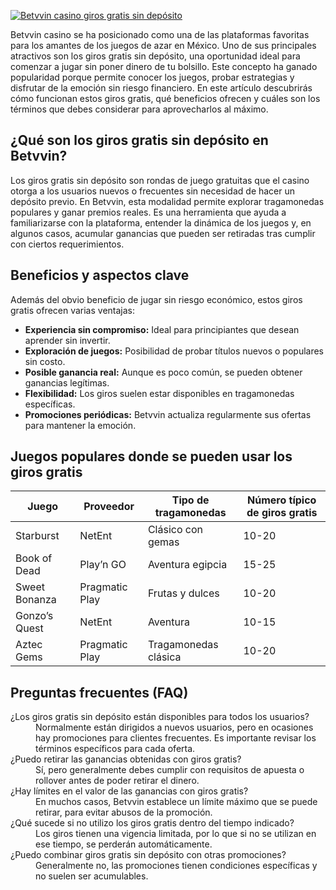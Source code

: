 [![Betvvin casino giros gratis sin depósito](https://123-caf.pages.dev/gitsignup.png)](https://vrmoo.ru/Bt82HjjY)

<p>Betvvin casino se ha posicionado como una de las plataformas favoritas para los amantes de los juegos de azar en México. Uno de sus principales atractivos son los giros gratis sin depósito, una oportunidad ideal para comenzar a jugar sin poner dinero de tu bolsillo. Este concepto ha ganado popularidad porque permite conocer los juegos, probar estrategias y disfrutar de la emoción sin riesgo financiero. En este artículo descubrirás cómo funcionan estos giros gratis, qué beneficios ofrecen y cuáles son los términos que debes considerar para aprovecharlos al máximo.</p>  <h2>¿Qué son los giros gratis sin depósito en Betvvin?</h2> <p>Los giros gratis sin depósito son rondas de juego gratuitas que el casino otorga a los usuarios nuevos o frecuentes sin necesidad de hacer un depósito previo. En Betvvin, esta modalidad permite explorar tragamonedas populares y ganar premios reales. Es una herramienta que ayuda a familiarizarse con la plataforma, entender la dinámica de los juegos y, en algunos casos, acumular ganancias que pueden ser retiradas tras cumplir con ciertos requerimientos.</p>  <h2>Beneficios y aspectos clave</h2> <p>Además del obvio beneficio de jugar sin riesgo económico, estos giros gratis ofrecen varias ventajas:</p> <ul> <li><strong>Experiencia sin compromiso:</strong> Ideal para principiantes que desean aprender sin invertir.</li> <li><strong>Exploración de juegos:</strong> Posibilidad de probar títulos nuevos o populares sin costo.</li> <li><strong>Posible ganancia real:</strong> Aunque es poco común, se pueden obtener ganancias legítimas.</li> <li><strong>Flexibilidad:</strong> Los giros suelen estar disponibles en tragamonedas específicas.</li> <li><strong>Promociones periódicas:</strong> Betvvin actualiza regularmente sus ofertas para mantener la emoción.</li> </ul>  <h2>Juegos populares donde se pueden usar los giros gratis</h2> <table> <thead> <tr> <th>Juego</th> <th>Proveedor</th> <th>Tipo de tragamonedas</th> <th>Número típico de giros gratis</th> </tr> </thead> <tbody> <tr> <td>Starburst</td> <td>NetEnt</td> <td>Clásico con gemas</td> <td>10-20</td> </tr> <tr> <td>Book of Dead</td> <td>Play’n GO</td> <td>Aventura egipcia</td> <td>15-25</td> </tr> <tr> <td>Sweet Bonanza</td> <td>Pragmatic Play</td> <td>Frutas y dulces</td> <td>10-20</td> </tr> <tr> <td>Gonzo’s Quest</td> <td>NetEnt</td> <td>Aventura</td> <td>10-15</td> </tr> <tr> <td>Aztec Gems</td> <td>Pragmatic Play</td> <td>Tragamonedas clásica</td> <td>10-20</td> </tr> </tbody> </table>  <h2>Preguntas frecuentes (FAQ)</h2> <dl>   <dt>¿Los giros gratis sin depósito están disponibles para todos los usuarios?</dt>   <dd>Normalmente están dirigidos a nuevos usuarios, pero en ocasiones hay promociones para clientes frecuentes. Es importante revisar los términos específicos para cada oferta.</dd>    <dt>¿Puedo retirar las ganancias obtenidas con giros gratis?</dt>   <dd>Sí, pero generalmente debes cumplir con requisitos de apuesta o rollover antes de poder retirar el dinero.</dd>    <dt>¿Hay límites en el valor de las ganancias con giros gratis?</dt>   <dd>En muchos casos, Betvvin establece un límite máximo que se puede retirar, para evitar abusos de la promoción.</dd>    <dt>¿Qué sucede si no utilizo los giros gratis dentro del tiempo indicado?</dt>   <dd>Los giros tienen una vigencia limitada, por lo que si no se utilizan en ese tiempo, se perderán automáticamente.</dd>    <dt>¿Puedo combinar giros gratis sin depósito con otras promociones?</dt>   <dd>Generalmente no, las promociones tienen condiciones específicas y no suelen ser acumulables.</dd> </dl>